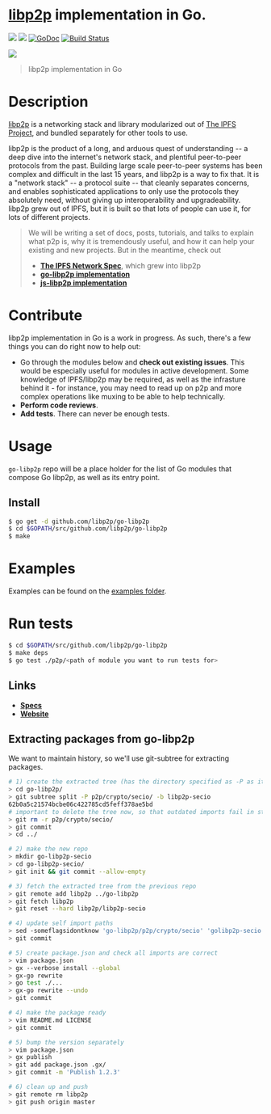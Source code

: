 [libp2p](https://github.com/libp2p/specs) implementation in Go.
===================

[![](https://img.shields.io/badge/made%20by-Protocol%20Labs-blue.svg?style=flat-square)](http://ipn.io)
[![](https://img.shields.io/badge/freenode-%23ipfs-blue.svg?style=flat-square)](http://webchat.freenode.net/?channels=%23ipfs)
[![GoDoc](https://godoc.org/github.com/ipfs/go-libp2p?status.svg)](https://godoc.org/github.com/ipfs/go-libp2p)
[![Build Status](https://travis-ci.org/ipfs/go-libp2p.svg?branch=master)](https://travis-ci.org/ipfs/go-libp2p)

![](https://raw.githubusercontent.com/diasdavid/specs/libp2p-spec/protocol/network/figs/logo.png)

> libp2p implementation in Go

# Description

[libp2p](https://github.com/libp2p/specs) is a networking stack and library modularized out of [The IPFS Project](https://github.com/ipfs/ipfs), and bundled separately for other tools to use.
>
libp2p is the product of a long, and arduous quest of understanding -- a deep dive into the internet's network stack, and plentiful peer-to-peer protocols from the past. Building large scale peer-to-peer systems has been complex and difficult in the last 15 years, and libp2p is a way to fix that. It is a "network stack" -- a protocol suite -- that cleanly separates concerns, and enables sophisticated applications to only use the protocols they absolutely need, without giving up interoperability and upgradeability. libp2p grew out of IPFS, but it is built so that lots of people can use it, for lots of different projects.
>
> We will be writing a set of docs, posts, tutorials, and talks to explain what p2p is, why it is tremendously useful, and how it can help your existing and new projects. But in the meantime, check out
>
> - [**The IPFS Network Spec**](https://github.com/libp2p/specs), which grew into libp2p
> - [**go-libp2p implementation**](https://github.com/libp2p/go-libp2p)
> - [**js-libp2p implementation**](https://github.com/libp2p/js-libp2p)

# Contribute

libp2p implementation in Go is a work in progress. As such, there's a few things you can do right now to help out:
 - Go through the modules below and **check out existing issues**. This would be especially useful for modules in active development. Some knowledge of IPFS/libp2p may be required, as well as the infrasture behind it - for instance, you may need to read up on p2p and more complex operations like muxing to be able to help technically.
 - **Perform code reviews**.
 - **Add tests**. There can never be enough tests.

# Usage

`go-libp2p` repo will be a place holder for the list of Go modules that compose Go libp2p, as well as its entry point.

## Install

```bash
$ go get -d github.com/libp2p/go-libp2p
$ cd $GOPATH/src/github.com/libp2p/go-libp2p
$ make
```

# Examples

Examples can be found on the [examples folder](examples).

# Run tests

```bash
$ cd $GOPATH/src/github.com/libp2p/go-libp2p
$ make deps
$ go test ./p2p/<path of module you want to run tests for>
```


## Links
- [**Specs**](https://github.com/libp2p/specs)
- [**Website**](https://github.com/libp2p/website)


## Extracting packages from go-libp2p

We want to maintain history, so we'll use git-subtree for extracting packages.

```sh
# 1) create the extracted tree (has the directory specified as -P as its root)
> cd go-libp2p/
> git subtree split -P p2p/crypto/secio/ -b libp2p-secio
62b0a5c21574bcbe06c422785cd5feff378ae5bd
# important to delete the tree now, so that outdated imports fail in step 5
> git rm -r p2p/crypto/secio/
> git commit
> cd ../

# 2) make the new repo
> mkdir go-libp2p-secio
> cd go-libp2p-secio/
> git init && git commit --allow-empty

# 3) fetch the extracted tree from the previous repo
> git remote add libp2p ../go-libp2p
> git fetch libp2p
> git reset --hard libp2p/libp2p-secio

# 4) update self import paths
> sed -someflagsidontknow 'go-libp2p/p2p/crypto/secio' 'golibp2p-secio'
> git commit

# 5) create package.json and check all imports are correct
> vim package.json
> gx --verbose install --global
> gx-go rewrite
> go test ./...
> gx-go rewrite --undo
> git commit

# 4) make the package ready
> vim README.md LICENSE
> git commit

# 5) bump the version separately
> vim package.json
> gx publish
> git add package.json .gx/
> git commit -m 'Publish 1.2.3'

# 6) clean up and push
> git remote rm libp2p
> git push origin master
```
